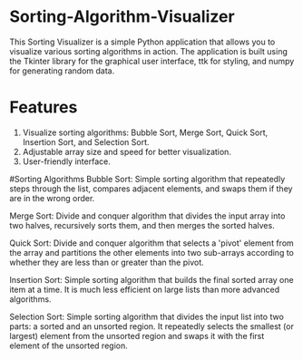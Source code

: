 # Sorting-Algorithm-Visualizer
This Sorting Visualizer is a simple Python application that allows you to visualize various sorting algorithms in action. The application is built using the Tkinter library for the graphical user interface, ttk for styling, and numpy for generating random data.
<br>
# Features 
1. Visualize sorting algorithms: Bubble Sort, Merge Sort, Quick Sort, Insertion Sort, and Selection Sort.
2. Adjustable array size and speed for better visualization.
3. User-friendly interface.

#Sorting Algorithms
Bubble Sort: Simple sorting algorithm that repeatedly steps through the list, compares adjacent elements, and swaps them if they are in the wrong order.

Merge Sort: Divide and conquer algorithm that divides the input array into two halves, recursively sorts them, and then merges the sorted halves.

Quick Sort: Divide and conquer algorithm that selects a 'pivot' element from the array and partitions the other elements into two sub-arrays according to whether they are less than or greater than the pivot.

Insertion Sort: Simple sorting algorithm that builds the final sorted array one item at a time. It is much less efficient on large lists than more advanced algorithms.

Selection Sort: Simple sorting algorithm that divides the input list into two parts: a sorted and an unsorted region. It repeatedly selects the smallest (or largest) element from the unsorted region and swaps it with the first element of the unsorted region.



